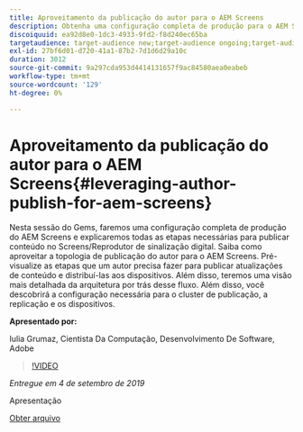 ```yaml
---
title: Aproveitamento da publicação do autor para o AEM Screens
description: Obtenha uma configuração completa de produção para o AEM Screens e saiba todas as etapas necessárias para publicar conteúdo no Screens/reprodutor de sinalização digital.
discoiquuid: ea92d8e0-1dc3-4933-9fd2-f8d240ec65ba
targetaudience: target-audience new;target-audience ongoing;target-audience upgrader
exl-id: 27bf6d01-d720-41a1-87b2-7d1d6d29a10c
duration: 3012
source-git-commit: 9a297cda953d4414131657f9ac84580aea0eabeb
workflow-type: tm+mt
source-wordcount: '129'
ht-degree: 0%

---
```


# Aproveitamento da publicação do autor para o AEM Screens{#leveraging-author-publish-for-aem-screens}

Nesta sessão do Gems, faremos uma configuração completa de produção do AEM Screens e explicaremos todas as etapas necessárias para publicar conteúdo no Screens/Reprodutor de sinalização digital. Saiba como aproveitar a topologia de publicação do autor para o AEM Screens. Pré-visualize as etapas que um autor precisa fazer para publicar atualizações de conteúdo e distribuí-las aos dispositivos. Além disso, teremos uma visão mais detalhada da arquitetura por trás desse fluxo. Além disso, você descobrirá a configuração necessária para o cluster de publicação, a replicação e os dispositivos.

**Apresentado por:**

Iulia Grumaz, Cientista Da Computação, Desenvolvimento De Software, Adobe

>[!VIDEO](https://video.tv.adobe.com/v/28706/?quality=9)

*Entregue em 4 de setembro de 2019*

Apresentação

[Obter arquivo](assets/leveraging-author-publish-aem-screens-final.pdf)
